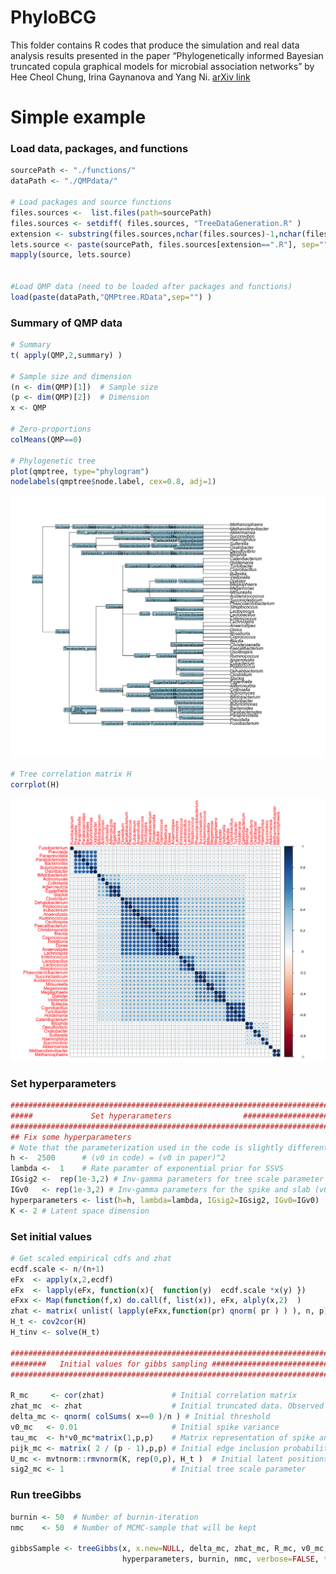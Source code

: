 PhyloBCG
================

This folder contains R codes that produce the simulation and real data
analysis results presented in the paper “Phylogenetically informed
Bayesian truncated copula graphical models for microbial association
networks” by Hee Cheol Chung, Irina Gaynanova and Yang Ni. [arXiv
link](https://arxiv.org/pdf/2105.05082.pdf)

# Simple example

### Load data, packages, and functions

``` r
sourcePath <- "./functions/"
dataPath <- "./QMPdata/"

# Load packages and source functions
files.sources <-  list.files(path=sourcePath)
files.sources <- setdiff( files.sources, "TreeDataGeneration.R" )
extension <- substring(files.sources,nchar(files.sources)-1,nchar(files.sources))
lets.source <- paste(sourcePath, files.sources[extension==".R"], sep="")
mapply(source, lets.source) 


#Load QMP data (need to be loaded after packages and functions)
load(paste(dataPath,"QMPtree.RData",sep="") )
```

### Summary of QMP data

``` r
# Summary
t( apply(QMP,2,summary) )

# Sample size and dimension
(n <- dim(QMP)[1])  # Sample size
(p <- dim(QMP)[2])  # Dimension
x <- QMP

# Zero-proportions
colMeans(QMP==0)

# Phylogenetic tree
plot(qmptree, type="phylogram")
nodelabels(qmptree$node.label, cex=0.8, adj=1)
```

![](README_QMP_files/figure-gfm/example-1.png)<!-- -->

``` r
# Tree correlation matrix H
corrplot(H)
```

![](README_QMP_files/figure-gfm/example-2.png)<!-- -->

### Set hyperparameters

``` r
########################################################################
#####             Set hyperarameters                ####################
########################################################################
## Fix some hyperparameters
# Note that the parameterization used in the code is slightly different from those in Wang (2014).  )
h <-  2500      # (v0 in code) = (v0 in paper)^2
lambda <-  1    # Rate paramter of exponential prior for SSVS
IGsig2 <-  rep(1e-3,2) # Inv-gamma parameters for tree scale parameter (sigma2)
IGv0   <- rep(1e-3,2) # Inv-gamma parameters for the spike and slab (v0)
hyperparameters <- list(h=h, lambda=lambda, IGsig2=IGsig2, IGv0=IGv0)
K <- 2 # Latent space dimension
```

### Set initial values

``` r
# Get scaled empirical cdfs and zhat
ecdf.scale <- n/(n+1)
eFx  <- apply(x,2,ecdf)
eFx  <- lapply(eFx, function(x){  function(y)  ecdf.scale *x(y) })
eFxx <- Map(function(f,x) do.call(f, list(x)), eFx, alply(x,2)  )
zhat <- matrix( unlist( lapply(eFxx,function(pr) qnorm( pr ) ) ), n, p)
H_t <- cov2cor(H)
H_tinv <- solve(H_t)

########################################################################
########   Initial values for gibbs sampling ###########################
########################################################################

R_mc     <- cor(zhat)               # Initial correlation matrix
zhat_mc  <- zhat                    # Initial truncated data. Observed data will be fixed
delta_mc <- qnorm( colSums( x==0 )/n ) # Initial threshold
v0_mc   <- 0.01                     # Initial spike variance
tau_mc  <- h*v0_mc*matrix(1,p,p)    # Matrix representation of spike and slab variances
pijk_mc <- matrix( 2 / (p - 1),p,p) # Initial edge inclusion probability
U_mc <- mvtnorm::rmvnorm(K, rep(0,p), H_t )  # Initial latent positions
sig2_mc <- 1                        # Initial tree scale parameter
```

### Run treeGibbs

``` r
burnin <- 50  # Number of burnin-iteration
nmc    <- 50  # Number of MCMC-sample that will be kept

gibbsSample <- treeGibbs(x, x.new=NULL, delta_mc, zhat_mc, R_mc, v0_mc, tau_mc, pijk_mc, U_mc, sig2_mc,
                         hyperparameters, burnin, nmc, verbose=FALSE, thin=NULL)
```
